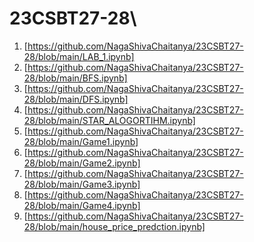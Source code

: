 # 23CSBT27-28\
1. [https://github.com/NagaShivaChaitanya/23CSBT27-28/blob/main/LAB_1.ipynb]
2. [https://github.com/NagaShivaChaitanya/23CSBT27-28/blob/main/BFS.ipynb]
3. [https://github.com/NagaShivaChaitanya/23CSBT27-28/blob/main/DFS.ipynb]
4. [https://github.com/NagaShivaChaitanya/23CSBT27-28/blob/main/STAR_ALOGORTIHM.ipynb]
5. [https://github.com/NagaShivaChaitanya/23CSBT27-28/blob/main/Game1.ipynb]
6. [https://github.com/NagaShivaChaitanya/23CSBT27-28/blob/main/Game2.ipynb]
7. [https://github.com/NagaShivaChaitanya/23CSBT27-28/blob/main/Game3.ipynb]
8. [https://github.com/NagaShivaChaitanya/23CSBT27-28/blob/main/Game4.ipynb]
9. [https://github.com/NagaShivaChaitanya/23CSBT27-28/blob/main/house_price_predction.ipynb]
